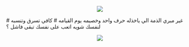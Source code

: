 <p align="center"><img src="https://i0.wp.com/images.hive.blog/DQmZgGvu6YXrMNyDb4wVURLV14WNNSYs58R1kY64HNMSmCL/hive-didver1.gif"></p>
# غير مبري الذمة الي ياخذله حرف واحد وخصيمه يوم القيامه 
# كافي تسرق وتنسبه لنفسك شويه اتعب على نفسك تبقى فاشل ؟
<p align="center"><img src="https://i0.wp.com/images.hive.blog/DQmZgGvu6YXrMNyDb4wVURLV14WNNSYs58R1kY64HNMSmCL/hive-didver1.gif"></p>
